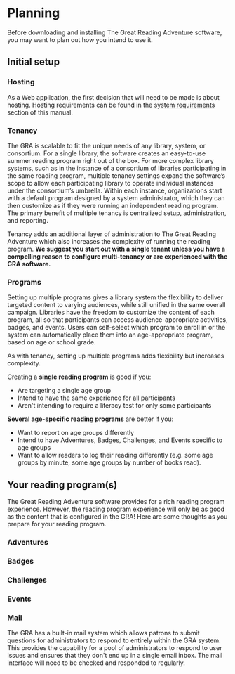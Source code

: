 # Planning

Before downloading and installing The Great Reading Adventure software, you may want to plan out how you intend to use it.

## Initial setup

### Hosting

As a Web application, the first decision that will need to be made is about hosting. Hosting requirements can be found in the [system requirements](../../installation/system-requirements) section of this manual.

### Tenancy

The GRA is scalable to fit the unique needs of any library, system, or consortium. For a single library, the software creates an easy-to-use summer reading program right out of the box. For more complex library systems, such as in the instance of a consortium of libraries participating in the same reading program, multiple tenancy settings expand the software’s scope to allow each participating library to operate individual instances under the consortium’s umbrella. Within each instance, organizations start with a default program designed by a system administrator, which they can then customize as if they were running an independent reading program. The primary benefit of multiple tenancy is centralized setup, administration, and reporting.

Tenancy adds an additional layer of administration to The Great Reading Adventure which also increases the complexity of running the reading program. **We suggest you start out with a single tenant unless you have a compelling reason to configure multi-tenancy or are experienced with the GRA software.**

### Programs

Setting up multiple programs gives a library system the flexibility to deliver targeted content to varying audiences, while still unified in the same overall campaign. Libraries have the freedom to customize the content of each program, all so that participants can access audience-appropriate activities, badges, and events. Users can self-select which program to enroll in or the system can automatically place them into an age-appropriate program, based on age or school grade.

As with tenancy, setting up multiple programs adds flexibility but increases complexity.

Creating a **single reading program** is good if you:

- Are targeting a single age group
- Intend to have the same experience for all participants
- Aren't intending to require a literacy test for only some participants

**Several age-specific reading programs** are better if you:

- Want to report on age groups differently
- Intend to have Adventures, Badges, Challenges, and Events specific to age groups
- Want to allow readers to log their reading differently (e.g. some age groups by minute, some age groups by number of books read).

## Your reading program(s)

The Great Reading Adventure software provides for a rich reading program experience. However, the reading program experience will only be as good as the content that is configured in the GRA! Here are some thoughts as you prepare for your reading program.

### Adventures

### Badges

### Challenges

### Events

### Mail

The GRA has a built-in mail system which allows patrons to submit questions for administrators to respond to entirely within the GRA system. This provides the capability for a pool of administrators to respond to user issues and ensures that they don't end up in a single email inbox. The mail interface will need to be checked and responded to regularly.